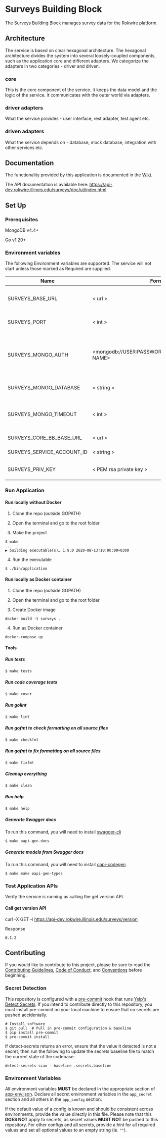 # Surveys Building Block
The Surveys Building Block manages survey data for the Rokwire platform.

## Architecture
The service is based on clear hexagonal architecture. The hexagonal architecture divides the system into several loosely-coupled components, such as the application core and different adapters. We categorize the adapters in two categories - driver and driven.

### core
This is the core component of the service. It keeps the data model and the logic of the service. It communicates with the outer world via adapters.

### driver adapters
What the service provides - user interface, rest adapter, test agent etc.

### driven adapters
What the service depends on - database, mock database, integration with other services etc.

## Documentation
The functionality provided by this application is documented in the [Wiki](https://github.com/rokwire/surveys-building-block/wiki).

The API documentation is available here: https://api-dev.rokwire.illinois.edu/surveys/doc/ui/index.html

## Set Up

### Prerequisites
MongoDB v4.4+

Go v1.20+

### Environment variables
The following Environment variables are supported. The service will not start unless those marked as Required are supplied.

Name|Format|Required|Description
---|---|---|---
SURVEYS_BASE_URL | < url > | yes | Base URL where this application is being hosted
SURVEYS_PORT | < int > | yes | Port to be used by this application
SURVEYS_MONGO_AUTH | <mongodb://USER:PASSWORD@HOST:PORT/DATABASE NAME> | yes | MongoDB authentication string. The user must have read/write privileges.
SURVEYS_MONGO_DATABASE | < string > | yes | MongoDB database name
SURVEYS_MONGO_TIMEOUT | < int > | no | MongoDB timeout in milliseconds. Defaults to 500.
SURVEYS_CORE_BB_BASE_URL | < url > | yes | Core BB base URL
SURVEYS_SERVICE_ACCOUNT_ID | < string > | yes | Service account ID
SURVEYS_PRIV_KEY | < PEM rsa private key > | yes | Private key for service account

### Run Application

#### Run locally without Docker

1. Clone the repo (outside GOPATH)

2. Open the terminal and go to the root folder
  
3. Make the project  
```
$ make
...
▶ building executable(s)… 1.9.0 2020-08-13T10:00:00+0300
```

4. Run the executable
```
$ ./bin/application
```

#### Run locally as Docker container

1. Clone the repo (outside GOPATH)

2. Open the terminal and go to the root folder
  
3. Create Docker image  
```
docker build -t surveys .
```
4. Run as Docker container
```
docker-compose up
```

#### Tools

##### Run tests
```
$ make tests
```

##### Run code coverage tests
```
$ make cover
```

##### Run golint
```
$ make lint
```

##### Run gofmt to check formatting on all source files
```
$ make checkfmt
```

##### Run gofmt to fix formatting on all source files
```
$ make fixfmt
```

##### Cleanup everything
```
$ make clean
```

##### Run help
```
$ make help
```
##### Generate Swagger docs
To run this command, you will need to install [swagger-cli](https://github.com/APIDevTools/swagger-cli)
```
$ make oapi-gen-docs
```

##### Generate models from Swagger docs
To run this command, you will need to install [oapi-codegen](https://github.com/deepmap/oapi-codegen)
```
$ make make oapi-gen-types
```

### Test Application APIs

Verify the service is running as calling the get version API.

#### Call get version API

curl -X GET -i https://api-dev.rokwire.illinois.edu/surveys/version

Response
```
0.1.2
```

## Contributing
If you would like to contribute to this project, please be sure to read the [Contributing Guidelines](CONTRIBUTING.md), [Code of Conduct](CODE_OF_CONDUCT.md), and [Conventions](CONVENTIONS.md) before beginning.

### Secret Detection
This repository is configured with a [pre-commit](https://pre-commit.com/) hook that runs [Yelp's Detect Secrets](https://github.com/Yelp/detect-secrets). If you intend to contribute directly to this repository, you must install pre-commit on your local machine to ensure that no secrets are pushed accidentally.

```
# Install software 
$ git pull  # Pull in pre-commit configuration & baseline 
$ pip install pre-commit 
$ pre-commit install
```

If detect-secrets returns an error, ensure that the value it detected is not a secret, then run the following to update the secrets baseline file to match the current state of the codebase:

```
detect-secrets scan --baseline .secrets.baseline
```

### Environment Variables
All environment variables **MUST** be declared in the appropriate section of [app-env.json](app-env.json). Declare all secret environment variables in the `app_secret` section and all others in the `app_config` section. 

If the default value of a config is known and should be consistent across environments, provide the value directly in this file. Please note that this **DOES NOT** apply to secrets, as secret values **MUST NOT** be pushed to this repository. For other configs and all secrets, provide a hint for all required values and set all optional values to an empty string (ie. `""`). 